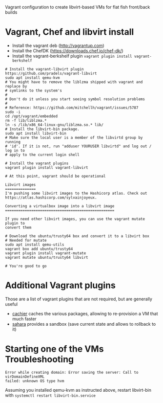 Vagrant configuration to create libvirt-based VMs for flat fish front/back builds

Vagrant, Chef and libvirt install
===========================

 - Install the vagrant deb (http://vagrantup.com)
 - Install the ChefDK (https://downloads.chef.io/chef-dk/)
 - Install the vagrant-berkshelf plugin
   `vagrant plugin install vagrant-berkshelf`

~~~
# Install the vagrant-libvirt plugin https://github.com/pradels/vagrant-libvirt
sudo apt install qemu-kvm
# You might have to remove the liblzma shipped with vagrant and replace by
# symlinks to the system's
# 
# Don't do it unless you start seeing symbol resolution problems
#
# Reference: https://github.com/mitchellh/vagrant/issues/5787
sudo -i
cd /opt/vagrant/embedded
rm -f lib/liblzma.*
ln -s /lib/x86_64-linux-gnu/liblzma.so.* lib/
# Install the libvirt-bin package.
sudo apt install libvirt-bin
# Make sure the local user is a member of the libvirtd group by running
# 'id'. If it is not, run "adduser YOURUSER libvirtd" and log out / log in to
# apply to the current login shell

# Install the vagrant plugins
vagrant plugin install vagrant-libvirt

# At this point, vagrant should be operational

Libvirt images
==============
I'm pushing some libvirt images to the Hashicorp atlas. Check out
https://atlas.hashicorp.com/sylvainjoyeux.

Converting a virtualbox image into a libvirt image
==================================================

If you need other libvirt images, you can use the vagrant mutate plugin to
convert them

# Download the ubuntu/trusty64 box and convert it to a libvirt box
# Needed for mutate
sudo apt install qemu-utils
vagrant box add ubuntu/trusty64
vagrant plugin install vagrant-mutate
vagrant mutate ubuntu/trusty64 libvirt

# You're good to go
~~~

Additional Vagrant plugins
==========================

Those are a list of vagrant plugins that are not required, but are generally
useful

- [cachier](http://fgrehm.viewdocs.io/vagrant-cachier) caches the various
  packages, allowing to re-provision a VM that much faster
- [sahara](https://github.com/jedi4ever/sahara) provides a sandbox (save current
  state and allows to rollback to it)

Starting one of the VMs
Troubleshooting
===============

~~~
Error while creating domain: Error saving the server: Call to virDomainDefineXML
failed: unknown OS type hvm
~~~

Assuming you installed qemu-kvm as instructed above, restart libvirt-bin with
`systemctl restart libvirt-bin.service`

